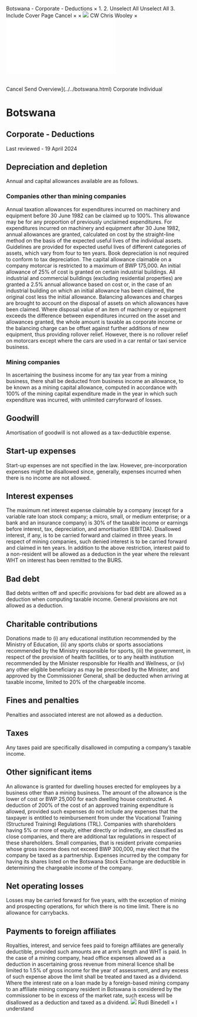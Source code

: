 Botswana - Corporate - Deductions
×
1.
2.
Unselect All
Unselect All
3.
Include Cover Page
Cancel
×
×
![](../../-/media/world-wide-tax-summaries/attachments/global---chris-wooley.ashx%3Frev=ac5e5f3223b34096b1afc2a6009c7320&revision=ac5e5f32-23b3-4096-b1af-c2a6009c7320&hash=859B7ADC84DC2CBEC9760E9E6EE7DE6D0A8BFCDF)
CW
Chris Wooley
×
![](deductions.html)
######
Cancel
Send
Overview](../../botswana.html)
Corporate
Individual
# Botswana
## Corporate - Deductions
Last reviewed - 19 April 2024
## Depreciation and depletion
Annual and capital allowances available are as follows.
### Companies other than mining companies
Annual taxation allowances for expenditures incurred on machinery and equipment before 30 June 1982 can be claimed up to 100%. This allowance may be for any proportion of previously unclaimed expenditures. For expenditures incurred on machinery and equipment after 30 June 1982, annual allowances are granted, calculated on cost by the straight-line method on the basis of the expected useful lives of the individual assets. Guidelines are provided for expected useful lives of different categories of assets, which vary from four to ten years. Book depreciation is not required to conform to tax depreciation. The capital allowance claimable on a company motorcar is restricted to a maximum of BWP 175,000.
An initial allowance of 25% of cost is granted on certain industrial buildings. All industrial and commercial buildings (excluding residential properties) are granted a 2.5% annual allowance based on cost or, in the case of an industrial building on which an initial allowance has been claimed, the original cost less the initial allowance.
Balancing allowances and charges are brought to account on the disposal of assets on which allowances have been claimed. Where disposal value of an item of machinery or equipment exceeds the difference between expenditures incurred on the asset and allowances granted, the whole amount is taxable as corporate income or the balancing charge can be offset against further additions of new equipment, thus providing rollover relief. However, there is no rollover relief on motorcars except where the cars are used in a car rental or taxi service business.
### Mining companies
In ascertaining the business income for any tax year from a mining business, there shall be deducted from business income an allowance, to be known as a mining capital allowance, computed in accordance with 100% of the mining capital expenditure made in the year in which such expenditure was incurred, with unlimited carryforward of losses.
## Goodwill
Amortisation of goodwill is not allowed as a tax-deductible expense.
## Start-up expenses
Start-up expenses are not specified in the law. However, pre-incorporation expenses might be disallowed since, generally, expenses incurred when there is no income are not allowed.
## Interest expenses
The maximum net interest expense claimable by a company (except for a variable rate loan stock company; a micro, small, or medium enterprise; or a bank and an insurance company) is 30% of the taxable income or earnings before interest, tax, depreciation, and amortisation (EBITDA).
Disallowed interest, if any, is to be carried forward and claimed in three years. In respect of mining companies, such denied interest is to be carried forward and claimed in ten years.
In addition to the above restriction, interest paid to a non-resident will be allowed as a deduction in the year where the relevant WHT on interest has been remitted to the BURS.
## Bad debt
Bad debts written off and specific provisions for bad debt are allowed as a deduction when computing taxable income. General provisions are not allowed as a deduction.
## Charitable contributions
Donations made to (i) any educational institution recommended by the Ministry of Education, (ii) any sports clubs or sports associations recommended by the Ministry responsible for sports, (iii) the government, in respect of the provision of health facilities, or to any health institution recommended by the Minister responsible for Health and Wellness, or (iv) any other eligible beneficiary as may be prescribed by the Minister, and approved by the Commissioner General, shall be deducted when arriving at taxable income, limited to 20% of the chargeable income.
## Fines and penalties
Penalties and associated interest are not allowed as a deduction.
## Taxes
Any taxes paid are specifically disallowed in computing a company’s taxable income.
## Other significant items
An allowance is granted for dwelling houses erected for employees by a business other than a mining business. The amount of the allowance is the lower of cost or BWP 25,000 for each dwelling house constructed.
A deduction of 200% of the cost of an approved training expenditure is allowed, provided such expenses do not include any expenses that the taxpayer is entitled to reimbursement from under the Vocational Training (Structured Training) Regulations (TRL).
Companies with shareholders having 5% or more of equity, either directly or indirectly, are classified as close companies, and there are additional tax regulations in respect of these shareholders.
Small companies, that is resident private companies whose gross income does not exceed BWP 300,000, may elect that the company be taxed as a partnership.
Expenses incurred by the company for having its shares listed on the Botswana Stock Exchange are deductible in determining the chargeable income of the company.
## Net operating losses
Losses may be carried forward for five years, with the exception of mining and prospecting operations, for which there is no time limit. There is no allowance for carrybacks.
## Payments to foreign affiliates
Royalties, interest, and service fees paid to foreign affiliates are generally deductible, provided such amounts are at arm’s length and WHT is paid.
In the case of a mining company, head office expenses allowed as a deduction in ascertaining gross revenue from mineral licence shall be limited to 1.5% of gross income for the year of assessment, and any excess of such expense above the limit shall be treated and taxed as a dividend.
Where the interest rate on a loan made by a foreign-based mining company to an affiliate mining company resident in Botswana is considered by the commissioner to be in excess of the market rate, such excess will be disallowed as a deduction and taxed as a dividend.
![](../../-/media/world-wide-tax-summaries/botswanarudi-binedellbotswana--rudi-binedellpng20210728101045697.ashx%3Frev=9d78a083b9174eb4b4857f1d66ea450b&revision=9d78a083-b917-4eb4-b485-7f1d66ea450b&hash=20556006CF8ED9A612279B1D6C04097141477E75)
Rudi Binedell
×
I understand